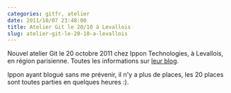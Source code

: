 ```yaml
---
categories: gitfr, atelier
date: 2011/10/07 23:48:00
title: Atelier Git le 20/10 à Levallois
slug: atelier-git-le-20-10-a-levallois
---
```


Nouvel atelier Git le 20 octobre 2011 chez Ippon Technologies, à Levallois, en région parisienne.
Toutes les informations sur [leur blog](http://blog.ippon.fr/2011/10/06/atelier-git-le-20-octobre-avec-sebastien-douche-inscriptions-ouvertes/).

Ippon ayant blogué sans me prévenir, il n'y a plus de places, les 20 places sont toutes parties en
quelques heures :).
